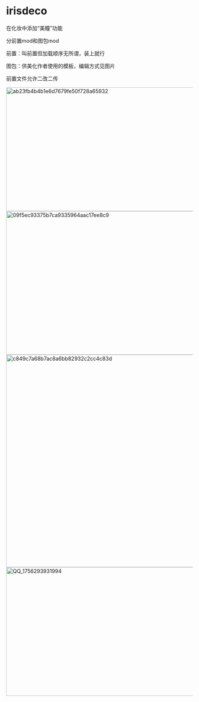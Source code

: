 # irisdeco

在化妆中添加“美瞳”功能

分前置mod和图包mod

前置：叫前置但加载顺序无所谓，装上就行

图包：供美化作者使用的模板，编辑方式见图片

前置文件允许二改二传

<img width="821" height="334" alt="ab23fb4b4b1e6d7679fe50f728a65932" src="https://github.com/user-attachments/assets/51631024-67c3-4de9-a223-8c6e52842f84" />

<img width="963" height="387" alt="09f5ec93375b7ca9335964aac17ee8c9" src="https://github.com/user-attachments/assets/ab78bd64-1daa-4a4e-9444-0591e1797098" />

<img width="865" height="573" alt="c849c7a68b7ac8a6bb82932c2cc4c83d" src="https://github.com/user-attachments/assets/0bd15dc3-0a64-41af-acf6-b331773262e0" />

<img width="720" height="347" alt="QQ_1756293931994" src="https://github.com/user-attachments/assets/be8d43ef-e9d2-4ea9-98b7-bc26d635b6ba" />
